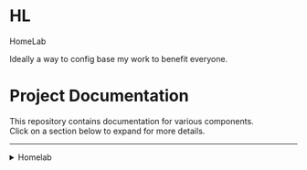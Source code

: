 # HL
HomeLab


Ideally a way to config base my work to benefit everyone.


# Project Documentation

This repository contains documentation for various components.  
Click on a section below to expand for more details.

---

<details>
  <summary>Homelab</summary>

  - Load Balancing
  - Web
  - Reverse Proxy

</details>
